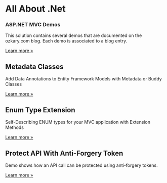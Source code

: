 <h1>All About .Net</h1>
<h3>ASP.NET MVC Demos</h3>
<p class="lead">This solution contains several demos that are documented on the ozkary.com blog. Each demo is associated to a blog entry.</p>
<p><a href="http://ozkary.com" target="_new" class="btn btn-primary btn-lg">Learn more &raquo;</a></p>
<div class="row">
    <div class="col-md-3">
        <h2>Metadata Classes</h2>
        <p>
            Add Data Annotations to Entity Framework Models with Metadata or Buddy Classes
        </p>
        <p>
            <a class="btn btn-default" target="_blank" href="http://www.ozkary.com/2015/01/add-data-annotations-to-entity.html">Learn more &raquo;</a>            
        </p>
    </div>
    <div class="col-md-3">
        <h2>Enum Type Extension</h2>
        <p>
            Self-Describing ENUM types for your MVC application with Extension Methods
        </p>
        <p>
            <a class="btn btn-default" target="_blank" href="http://www.ozkary.com/2015/02/self-describing-enum-types-on-mvc.html">Learn more &raquo;</a>
            </p>
       </div>
     <div class="col-md-3">
            <h2>Protect API With Anti-Forgery Token</h2>
            <p>
            Demo shows how an API call can be protected using anti-forgery tokens.
            </p>
            <p>
            <a class="btn btn-default" target="_blank" href="http://www.ozkary.com/2016/03/web-api-anti-forgery-token-angularjs.html">Learn more &raquo;</a>            </p>
            </div>
          </div>
</div>

          
